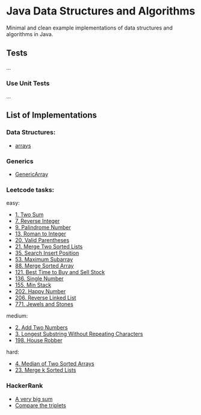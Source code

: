 Java Data Structures and Algorithms
=========================================

Minimal and clean example implementations of data structures and algorithms in Java.

## Tests
...
### Use Unit Tests
...

## List of Implementations

### Data Structures:
- [arrays](algorithms/src/eugenem/dev/arrays)

### Generics
- [GenericArray](algorithms/src/eugenem/generics/GenericArray.java)

### Leetcode tasks:

easy:
- [1. Two Sum](main/java/dev/eugenem/leetcode/TwoSum)
- [7. Reverse Integer](main/java/dev/eugenem/leetcode/ReverseInteger)
- [9. Palindrome Number](main/java/dev/eugenem/leetcode/PalindromeNumbe)
- [13. Roman to Integer](main/java/dev/eugenem/leetcode/RomanToInteger)
- [20. Valid Parentheses](main/java/dev/eugenem/leetcode/ValidParentheses)
- [21. Merge Two Sorted Lists](main/java/dev/eugenem/leetcode/MergeTwoSortedLists)
- [35. Search Insert Position](main/java/dev/eugenem/leetcode/SearchInsertPosition)
- [53. Maximum Subarray](main/java/dev/eugenem/leetcode/MaxSubarray)
- [88. Merge Sorted Array](main/java/dev/eugenem/leetcode/MergeSortedArray)
- [121. Best Time to Buy and Sell Stock](main/java/dev/eugenem/leetcode/BestTimeToBuyAndSellStock)
- [136. Single Number](main/java/dev/eugenem/leetcode/SingleNumber)
- [155. Min Stack](main/java/dev/eugenem/leetcode/MinStack)
- [202. Happy Number](main/java/dev/eugenem/leetcode/HappyNumber)
- [206. Reverse Linked List](main/java/dev/eugenem/leetcode/ReverseLinkedList)
- [771. Jewels and Stones](main/java/dev/eugenem/leetcode/JewelsAndStones)

medium:
- [2. Add Two Numbers](main/java/dev/eugenem/leetcode/AddTwoNumbers)
- [3. Longest Substring Without Repeating Characters](main/java/dev/eugenem/leetcode/LongestSubstringWithoutRepeatingCharacters)
- [198. House Robber](main/java/dev/eugenem/leetcode/HouseRobber)

hard:
- [4. Median of Two Sorted Arrays](main/java/dev/eugenem/leetcode/MedianOfTwoSortedArrays)
- [23. Merge k Sorted Lists](main/java/dev/eugenem/leetcode/MergeKSortedLists)

### HackerRank

- [A very big sum](main/java/dev/eugenem/hackerrank/AVeryBigSum.java)
- [Compare the triplets](main/java/dev/eugenem/hackerrank/CompareTheTriplets.java)
